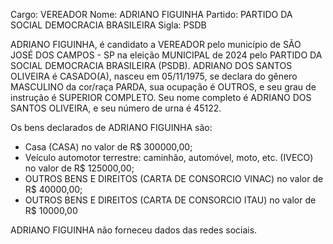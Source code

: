 Cargo: VEREADOR
Nome: ADRIANO FIGUINHA
Partido: PARTIDO DA SOCIAL DEMOCRACIA BRASILEIRA
Sigla: PSDB

ADRIANO FIGUINHA, é candidato a VEREADOR pelo município de SÃO JOSÉ DOS CAMPOS - SP na eleição MUNICIPAL de 2024 pelo PARTIDO DA SOCIAL DEMOCRACIA BRASILEIRA (PSDB).
ADRIANO DOS SANTOS OLIVEIRA é CASADO(A), nasceu em 05/11/1975, se declara do gênero MASCULINO da cor/raça PARDA, sua ocupação é OUTROS, e seu grau de instrução é SUPERIOR COMPLETO.
Seu nome completo é ADRIANO DOS SANTOS OLIVEIRA, e seu número de urna é 45122.

Os bens declarados de ADRIANO FIGUINHA são: 
- Casa (CASA) no valor de R$ 300000,00;
- Veículo automotor terrestre: caminhão, automóvel, moto, etc. (IVECO) no valor de R$ 125000,00;
- OUTROS BENS E DIREITOS (CARTA DE CONSORCIO VINAC) no valor de R$ 40000,00;
- OUTROS BENS E DIREITOS (CARTA DE CONSORCIO ITAU) no valor de R$ 10000,00

ADRIANO FIGUINHA não forneceu dados das redes sociais.
